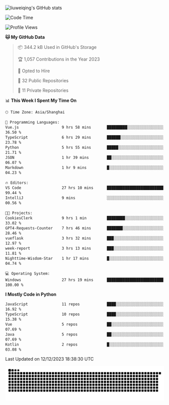 ![liuweiqing's GitHub stats](https://github-readme-stats.vercel.app/api?username=14790897&show_icons=true&locale=cn&include_all_commits=true&count_private=true)

<!--START_SECTION:waka-->
![Code Time](http://img.shields.io/badge/Code%20Time-522%20hrs%2027%20mins-blue)

![Profile Views](http://img.shields.io/badge/Profile%20Views-54-blue)

**🐱 My GitHub Data** 

> 📦 344.2 kB Used in GitHub's Storage 
 > 
> 🏆 1,057 Contributions in the Year 2023
 > 
> 💼 Opted to Hire
 > 
> 📜 32 Public Repositories 
 > 
> 🔑 11 Private Repositories 
 > 
📊 **This Week I Spent My Time On** 

```text
🕑︎ Time Zone: Asia/Shanghai

💬 Programming Languages: 
Vue.js                   9 hrs 58 mins       █████████░░░░░░░░░░░░░░░░   36.50 % 
TypeScript               6 hrs 29 mins       ██████░░░░░░░░░░░░░░░░░░░   23.78 % 
Python                   5 hrs 55 mins       █████░░░░░░░░░░░░░░░░░░░░   21.71 % 
JSON                     1 hr 39 mins        ██░░░░░░░░░░░░░░░░░░░░░░░   06.07 % 
Markdown                 1 hr 9 mins         █░░░░░░░░░░░░░░░░░░░░░░░░   04.23 % 

🔥 Editors: 
VS Code                  27 hrs 10 mins      █████████████████████████   99.44 % 
IntelliJ                 9 mins              ░░░░░░░░░░░░░░░░░░░░░░░░░   00.56 % 

🐱‍💻 Projects: 
CookiesClerk             9 hrs 1 min         ████████░░░░░░░░░░░░░░░░░   33.02 % 
GPT4-Requests-Counter    7 hrs 46 mins       ███████░░░░░░░░░░░░░░░░░░   28.46 % 
vueflask                 3 hrs 32 mins       ███░░░░░░░░░░░░░░░░░░░░░░   12.97 % 
week-report              3 hrs 13 mins       ███░░░░░░░░░░░░░░░░░░░░░░   11.81 % 
Nighttime-Wisdom-Star    1 hr 17 mins        █░░░░░░░░░░░░░░░░░░░░░░░░   04.74 % 

💻 Operating System: 
Windows                  27 hrs 19 mins      █████████████████████████   100.00 % 
```

**I Mostly Code in Python** 

```text
JavaScript               11 repos            ████░░░░░░░░░░░░░░░░░░░░░   16.92 % 
TypeScript               10 repos            ████░░░░░░░░░░░░░░░░░░░░░   15.38 % 
Vue                      5 repos             ██░░░░░░░░░░░░░░░░░░░░░░░   07.69 % 
Java                     5 repos             ██░░░░░░░░░░░░░░░░░░░░░░░   07.69 % 
Kotlin                   2 repos             █░░░░░░░░░░░░░░░░░░░░░░░░   03.08 % 
```




 Last Updated on 12/12/2023 18:38:30 UTC
<!--END_SECTION:waka-->

<picture>
  <source media="(prefers-color-scheme: dark)" srcset="https://raw.githubusercontent.com/14790897/14790897/output/github-contribution-grid-snake-dark.svg" />
  <source media="(prefers-color-scheme: light)" srcset="https://raw.githubusercontent.com/14790897/14790897/output/github-contribution-grid-snake.svg" />
  <img alt="github-snake" src="https://raw.githubusercontent.com/14790897/14790897/output/github-contribution-grid-snake.svg" />
</picture>
